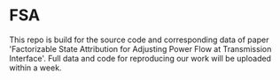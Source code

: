 # FSA
This repo is build for the source code and corresponding data of paper 'Factorizable State Attribution for Adjusting Power Flow at Transmission Interface'.
Full data and code for reproducing our work will be uploaded within a week.
